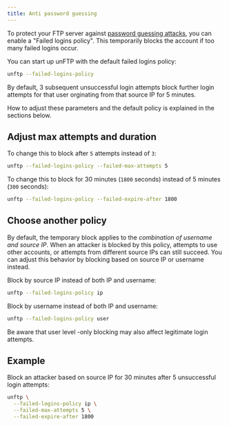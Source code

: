 ```yaml
---
title: Anti password guessing
---
```


To protect your FTP server against [password guessing attacks](https://en.wikipedia.org/wiki/Brute-force_attack), you can enable a "Failed logins policy".
This temporarily blocks the account if too many failed logins occur.

You can start up unFTP with the default failed logins policy:

```sh
unftp --failed-logins-policy
```

By default, 3 subsequent unsuccessful login attempts block further login attempts for that user orginating from that source IP for 5 minutes.

How to adjust these parameters and the default policy is explained in the sections below.

## Adjust max attempts and duration

To change this to block after `5` attempts instead of `3`:

```sh
unftp --failed-logins-policy --failed-max-attempts 5
```

To change this to block for 30 minutes (`1800` seconds) instead of 5 minutes (`300` seconds):

```sh
unftp --failed-logins-policy --failed-expire-after 1800
```

## Choose another policy

By default, the temporary block applies to the _combination of username and source IP_.
When an attacker is blocked by this policy, attempts to use other accounts, or attempts from different source IPs can still succeed.
You can adjust this behavior by blocking based on source IP or username instead.

Block by source IP instead of both IP and username:

```sh
unftp --failed-logins-policy ip
```

Block by username instead of both IP and username:

```sh
unftp --failed-logins-policy user
```

Be aware that user level -only blocking may also affect legitimate login attempts.

## Example

Block an attacker based on source IP for 30 minutes after 5 unsuccessful login attempts:

```sh
unftp \
  --failed-logins-policy ip \
  --failed-max-attempts 5 \
  --failed-expire-after 1800
```
